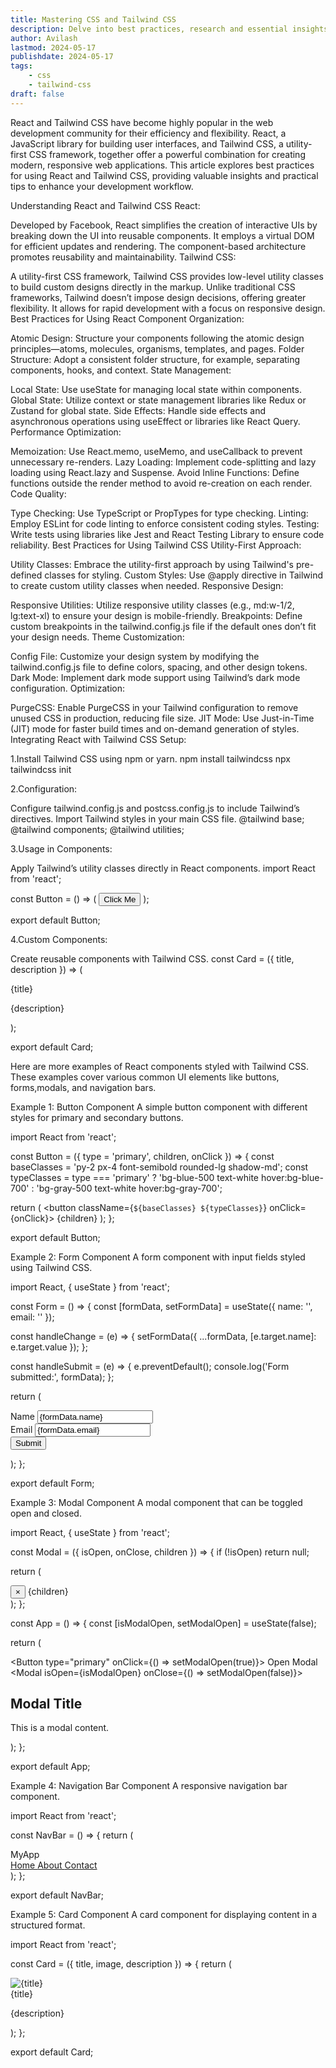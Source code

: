 ```yaml
---
title: Mastering CSS and Tailwind CSS
description: Delve into best practices, research and essential insights for leveraging Tailwind CSS and React js in modern web development.
author: Avilash
lastmod: 2024-05-17
publishdate: 2024-05-17
tags:
    - css
    - tailwind-css
draft: false
---
```


React and Tailwind CSS have become highly popular in the web development community for their efficiency and flexibility. React, a JavaScript library for building user interfaces, and Tailwind CSS, a utility-first CSS framework, together offer a powerful combination for creating modern, responsive web applications. This article explores best practices for using React and Tailwind CSS, providing valuable insights and practical tips to enhance your development workflow.

Understanding React and Tailwind CSS
React:

Developed by Facebook, React simplifies the creation of interactive UIs by breaking down the UI into reusable components.
It employs a virtual DOM for efficient updates and rendering.
The component-based architecture promotes reusability and maintainability.
Tailwind CSS:

A utility-first CSS framework, Tailwind CSS provides low-level utility classes to build custom designs directly in the markup.
Unlike traditional CSS frameworks, Tailwind doesn’t impose design decisions, offering greater flexibility.
It allows for rapid development with a focus on responsive design.
Best Practices for Using React
Component Organization:

Atomic Design: Structure your components following the atomic design principles—atoms, molecules, organisms, templates, and pages.
Folder Structure: Adopt a consistent folder structure, for example, separating components, hooks, and context.
State Management:

Local State: Use useState for managing local state within components.
Global State: Utilize context or state management libraries like Redux or Zustand for global state.
Side Effects: Handle side effects and asynchronous operations using useEffect or libraries like React Query.
Performance Optimization:

Memoization: Use React.memo, useMemo, and useCallback to prevent unnecessary re-renders.
Lazy Loading: Implement code-splitting and lazy loading using React.lazy and Suspense.
Avoid Inline Functions: Define functions outside the render method to avoid re-creation on each render.
Code Quality:

Type Checking: Use TypeScript or PropTypes for type checking.
Linting: Employ ESLint for code linting to enforce consistent coding styles.
Testing: Write tests using libraries like Jest and React Testing Library to ensure code reliability.
Best Practices for Using Tailwind CSS
Utility-First Approach:

Utility Classes: Embrace the utility-first approach by using Tailwind's pre-defined classes for styling.
Custom Styles: Use @apply directive in Tailwind to create custom utility classes when needed.
Responsive Design:

Responsive Utilities: Utilize responsive utility classes (e.g., md:w-1/2, lg:text-xl) to ensure your design is mobile-friendly.
Breakpoints: Define custom breakpoints in the tailwind.config.js file if the default ones don’t fit your design needs.
Theme Customization:

Config File: Customize your design system by modifying the tailwind.config.js file to define colors, spacing, and other design tokens.
Dark Mode: Implement dark mode support using Tailwind’s dark mode configuration.
Optimization:

PurgeCSS: Enable PurgeCSS in your Tailwind configuration to remove unused CSS in production, reducing file size.
JIT Mode: Use Just-in-Time (JIT) mode for faster build times and on-demand generation of styles.
Integrating React with Tailwind CSS
Setup:

1.Install Tailwind CSS using npm or yarn.
npm install tailwindcss
npx tailwindcss init

2.Configuration:

Configure tailwind.config.js and postcss.config.js to include Tailwind’s directives.
Import Tailwind styles in your main CSS file.
@tailwind base;
@tailwind components;
@tailwind utilities;

3.Usage in Components:

Apply Tailwind’s utility classes directly in React components.
import React from 'react';

const Button = () => (
  <button className="bg-blue-500 text-white font-bold py-2 px-4 rounded">
    Click Me
  </button>
);

export default Button;

4.Custom Components:

Create reusable components with Tailwind CSS.
const Card = ({ title, description }) => (
  <div className="max-w-sm rounded overflow-hidden shadow-lg">
    <div className="px-6 py-4">
      <div className="font-bold text-xl mb-2">{title}</div>
      <p className="text-gray-700 text-base">
        {description}
      </p>
    </div>
  </div>
);

export default Card;

 Here are more examples of React components styled with Tailwind CSS. These examples cover various common UI elements like buttons, forms,modals, and navigation bars.

 Example 1: Button Component
A simple button component with different styles for primary and secondary buttons.

import React from 'react';

const Button = ({ type = 'primary', children, onClick }) => {
  const baseClasses = 'py-2 px-4 font-semibold rounded-lg shadow-md';
  const typeClasses =
    type === 'primary'
      ? 'bg-blue-500 text-white hover:bg-blue-700'
      : 'bg-gray-500 text-white hover:bg-gray-700';

  return (
    <button className={`${baseClasses} ${typeClasses}`} onClick={onClick}>
      {children}
    </button>
  );
};

export default Button;

Example 2: Form Component
A form component with input fields styled using Tailwind CSS.

import React, { useState } from 'react';

const Form = () => {
  const [formData, setFormData] = useState({ name: '', email: '' });

  const handleChange = (e) => {
    setFormData({ ...formData, [e.target.name]: e.target.value });
  };

  const handleSubmit = (e) => {
    e.preventDefault();
    console.log('Form submitted:', formData);
  };

  return (
    <form className="w-full max-w-lg mx-auto" onSubmit={handleSubmit}>
      <div className="mb-4">
        <label className="block text-gray-700 text-sm font-bold mb-2" htmlFor="name">
          Name
        </label>
        <input
          className="shadow appearance-none border rounded w-full py-2 px-3 text-gray-700 leading-tight focus:outline-none focus:shadow-outline"
          id="name"
          name="name"
          type="text"
          value={formData.name}
          onChange={handleChange}
        />
      </div>
      <div className="mb-6">
        <label className="block text-gray-700 text-sm font-bold mb-2" htmlFor="email">
          Email
        </label>
        <input
          className="shadow appearance-none border rounded w-full py-2 px-3 text-gray-700 leading-tight focus:outline-none focus:shadow-outline"
          id="email"
          name="email"
          type="email"
          value={formData.email}
          onChange={handleChange}
        />
      </div>
      <div className="flex items-center justify-between">
        <Button type="primary">Submit</Button>
      </div>
    </form>
  );
};

export default Form;

Example 3: Modal Component
A modal component that can be toggled open and closed.

import React, { useState } from 'react';

const Modal = ({ isOpen, onClose, children }) => {
  if (!isOpen) return null;

  return (
    <div className="fixed inset-0 flex items-center justify-center z-50 bg-black bg-opacity-50">
      <div className="bg-white p-6 rounded-lg shadow-lg w-1/3">
        <button
          className="absolute top-0 right-0 mt-4 mr-4 text-gray-700"
          onClick={onClose}
        >
          &times;
        </button>
        {children}
      </div>
    </div>
  );
};

const App = () => {
  const [isModalOpen, setModalOpen] = useState(false);

  return (
    <div className="p-4">
      <Button type="primary" onClick={() => setModalOpen(true)}>
        Open Modal
      </Button>
      <Modal isOpen={isModalOpen} onClose={() => setModalOpen(false)}>
        <h2 className="text-2xl mb-4">Modal Title</h2>
        <p className="text-gray-700">This is a modal content.</p>
      </Modal>
    </div>
  );
};

export default App;

Example 4: Navigation Bar Component
A responsive navigation bar component.

import React from 'react';

const NavBar = () => {
  return (
    <nav className="bg-gray-800 p-4">
      <div className="container mx-auto flex justify-between items-center">
        <div className="text-white text-lg font-semibold">MyApp</div>
        <div className="hidden md:flex space-x-4">
          <a href="#home" className="text-gray-300 hover:text-white">
            Home
          </a>
          <a href="#about" className="text-gray-300 hover:text-white">
            About
          </a>
          <a href="#contact" className="text-gray-300 hover:text-white">
            Contact
          </a>
        </div>
      </div>
    </nav>
  );
};

export default NavBar;

Example 5: Card Component
A card component for displaying content in a structured format.

import React from 'react';

const Card = ({ title, image, description }) => {
  return (
    <div className="max-w-sm rounded overflow-hidden shadow-lg m-4">
      <img className="w-full" src={image} alt={title} />
      <div className="px-6 py-4">
        <div className="font-bold text-xl mb-2">{title}</div>
        <p className="text-gray-700 text-base">{description}</p>
      </div>
    </div>
  );
};

export default Card;

